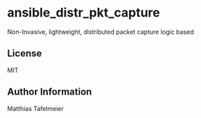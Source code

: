 ansible_distr_pkt_capture
=========

Non-Invasive, lightweight, distributed packet capture logic based

License
-------

MIT

Author Information
------------------

Matthias Tafelmeier
